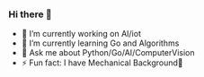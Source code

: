 ### Hi there 👋
- 🔭 I’m currently working on AI/iot
- 🌱 I’m currently learning Go and Algorithms
- 💬 Ask me about Python/Go/AI/ComputerVision
- ⚡ Fun fact: I have Mechanical Background🔧
<!--
**lizzzcai/lizzzcai** is a ✨ _special_ ✨ repository because its `README.md` (this file) appears on your GitHub profile.

Here are some ideas to get you started:

- 🔭 I’m currently working on ...
- 🌱 I’m currently learning ...
- 👯 I’m looking to collaborate on ...
- 🤔 I’m looking for help with ...
- 💬 Ask me about ...
- 📫 How to reach me: ...
- 😄 Pronouns: ...
- ⚡ Fun fact: ...
-->
